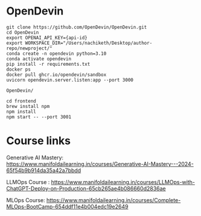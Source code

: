 # OpenDevin
```
git clone https://github.com/OpenDevin/OpenDevin.git
cd OpenDevin
export OPENAI_API_KEY={api-id}
export WORKSPACE_DIR="/Users/nachiketh/Desktop/author-repo/newproject/"
conda create -n opendevin python=3.10
conda activate opendevin
pip install -r requirements.txt
docker ps
docker pull ghcr.io/opendevin/sandbox
uvicorn opendevin.server.listen:app --port 3000

OpenDevin/

cd frontend
brew install npm
npm install
npm start -- --port 3001

```

# Course links

Generative AI Mastery:
https://www.manifoldailearning.in/courses/Generative-AI-Mastery---2024-65f54b9b914da35a42a7bbdd


LLMOps Course : 
https://www.manifoldailearning.in/courses/LLMOps-with-ChatGPT-Deploy-on-Production-65cb265ae4b086660d2836ae



MLOps Course:
https://www.manifoldailearning.in/courses/Complete-MLOps-BootCamp-654ddf11e4b004edc19e2649